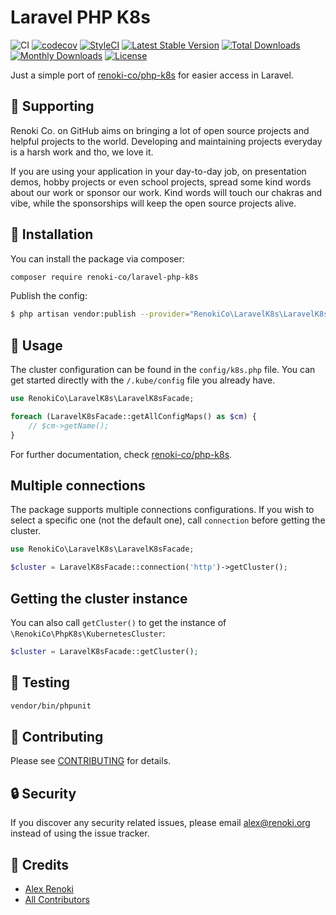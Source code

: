 Laravel PHP K8s
===============

![CI](https://github.com/renoki-co/laravel-php-k8s/workflows/CI/badge.svg?branch=master)
[![codecov](https://codecov.io/gh/renoki-co/laravel-php-k8s/branch/master/graph/badge.svg)](https://codecov.io/gh/renoki-co/laravel-php-k8s/branch/master)
[![StyleCI](https://github.styleci.io/repos/307696878/shield?branch=master)](https://github.styleci.io/repos/307696878)
[![Latest Stable Version](https://poser.pugx.org/renoki-co/laravel-php-k8s/v/stable)](https://packagist.org/packages/renoki-co/laravel-php-k8s)
[![Total Downloads](https://poser.pugx.org/renoki-co/laravel-php-k8s/downloads)](https://packagist.org/packages/renoki-co/laravel-php-k8s)
[![Monthly Downloads](https://poser.pugx.org/renoki-co/laravel-php-k8s/d/monthly)](https://packagist.org/packages/renoki-co/laravel-php-k8s)
[![License](https://poser.pugx.org/renoki-co/laravel-php-k8s/license)](https://packagist.org/packages/renoki-co/laravel-php-k8s)

Just a simple port of [renoki-co/php-k8s](https://github.com/renoki-co/php-k8s) for easier access in Laravel.

## 🤝 Supporting

Renoki Co. on GitHub aims on bringing a lot of open source projects and helpful projects to the world. Developing and maintaining projects everyday is a harsh work and tho, we love it.

If you are using your application in your day-to-day job, on presentation demos, hobby projects or even school projects, spread some kind words about our work or sponsor our work. Kind words will touch our chakras and vibe, while the sponsorships will keep the open source projects alive.

## 🚀 Installation

You can install the package via composer:

```bash
composer require renoki-co/laravel-php-k8s
```

Publish the config:

```bash
$ php artisan vendor:publish --provider="RenokiCo\LaravelK8s\LaravelK8sServiceProvider" --tag="config"
```

## 🙌 Usage

The cluster configuration can be found in the `config/k8s.php` file. You can get started directly with the `/.kube/config` file you already have.

```php
use RenokiCo\LaravelK8s\LaravelK8sFacade;

foreach (LaravelK8sFacade::getAllConfigMaps() as $cm) {
    // $cm->getName();
}
```

For further documentation, check [renoki-co/php-k8s](https://github.com/renoki-co/php-k8s).

## Multiple connections

The package supports multiple connections configurations. If you wish to select a specific one (not the default one), call `connection` before getting the cluster.

```php
use RenokiCo\LaravelK8s\LaravelK8sFacade;

$cluster = LaravelK8sFacade::connection('http')->getCluster();
```

## Getting the cluster instance

You can also call `getCluster()` to get the instance of `\RenokiCo\PhpK8s\KubernetesCluster`:

```php
$cluster = LaravelK8sFacade::getCluster();
```

## 🐛 Testing

``` bash
vendor/bin/phpunit
```

## 🤝 Contributing

Please see [CONTRIBUTING](CONTRIBUTING.md) for details.

## 🔒  Security

If you discover any security related issues, please email alex@renoki.org instead of using the issue tracker.

## 🎉 Credits

- [Alex Renoki](https://github.com/rennokki)
- [All Contributors](../../contributors)
